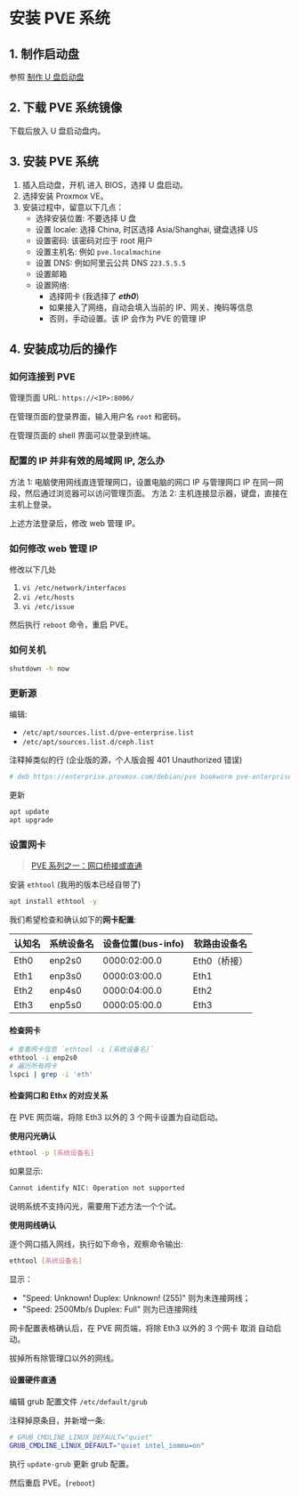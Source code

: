 # 安装 PVE 系统

## 1. 制作启动盘

参照 [制作 U 盘启动盘](./制作U盘启动盘.md)

## 2. 下载 PVE 系统镜像

下载后放入 U 盘启动盘内。

## 3. 安装 PVE 系统

1. 插入启动盘，开机 进入 BIOS，选择 U 盘启动。
2. 选择安装 Proxmox VE。
3. 安装过程中，留意以下几点：
   - 选择安装位置: 不要选择 U 盘
   - 设置 locale: 选择 China, 时区选择 Asia/Shanghai, 键盘选择 US
   - 设置密码: 该密码对应于 root 用户
   - 设置主机名: 例如 `pve.localmachine`
   - 设置 DNS: 例如阿里云公共 DNS `223.5.5.5`
   - 设置邮箱
   - 设置网络:
     - 选择网卡 (我选择了 ***eth0***)
     - 如果接入了网络，自动会填入当前的 IP、网关、掩码等信息
     - 否则，手动设置。该 IP 会作为 PVE 的管理 IP

## 4. 安装成功后的操作

### 如何连接到 PVE

管理页面 URL: `https://<IP>:8006/`

在管理页面的登录界面，输入用户名 `root` 和密码。

在管理页面的 shell 界面可以登录到终端。

### 配置的 IP 并非有效的局域网 IP, 怎么办

方法 1: 电脑使用网线直连管理网口，设置电脑的网口 IP 与管理网口 IP 在同一网段，然后通过浏览器可以访问管理页面。
方法 2: 主机连接显示器，键盘，直接在主机上登录。

上述方法登录后，修改 web 管理 IP。

### 如何修改 web 管理 IP

修改以下几处

1. `vi /etc/network/interfaces`
2. `vi /etc/hosts`
3. `vi /etc/issue`

然后执行 `reboot` 命令，重启 PVE。

### 如何关机

```sh
shutdown -h now
```

### 更新源

编辑:

- `/etc/apt/sources.list.d/pve-enterprise.list`
- `/etc/apt/sources.list.d/ceph.list`

注释掉类似的行 (企业版的源，个人版会报 401 Unauthorized 错误)

```sh
# deb https://enterprise.proxmox.com/debian/pve bookworm pve-enterprise
```

更新

```sh
apt update
apt upgrade
```

### 设置网卡

> [PVE 系列之一：网口桥接或直通](https://www.cnblogs.com/Yogile/p/17862514.html)

安装 `ethtool` (我用的版本已经自带了)

```sh
apt install ethtool -y
```

我们希望检查和确认如下的**网卡配置**:

认知名 | 系统设备名 | 设备位置(bus-info) | 软路由设备名
-----|--------|--------------|------------
Eth0 | enp2s0 | 0000:02:00.0 | Eth0（桥接）
Eth1 | enp3s0 | 0000:03:00.0 | Eth1
Eth2 | enp4s0 | 0000:04:00.0 | Eth2
Eth3 | enp5s0 | 0000:05:00.0 | Eth3

#### 检查网卡

```sh
# 查看网卡信息 `ethtool -i [系统设备名]`
ethtool -i enp2s0
# 遍历所有网卡
lspci | grep -i 'eth'
```

#### 检查网口和 Ethx 的对应关系

在 PVE 网页端，将除 Eth3 以外的 3 个网卡设置为自动启动。

**使用闪光确认**

```sh
ethtool -p [系统设备名]
```

如果显示:

```sh
Cannot identify NIC: Operation not supported
```

说明系统不支持闪光，需要用下述方法一个个试。

**使用网线确认**

逐个网口插入网线，执行如下命令，观察命令输出:

```sh
ethtool [系统设备名]
```

显示：

- "Speed: Unknown! Duplex: Unknown! (255)" 则为未连接网线；
- "Speed: 2500Mb/s Duplex: Full" 则为已连接网线

网卡配置表格确认后，在 PVE 网页端，将除 Eth3 以外的 3 个网卡 取消 自动启动。

拔掉所有除管理口以外的网线。

#### 设置硬件直通

编辑 grub 配置文件 `/etc/default/grub`

注释掉原条目，并新增一条:

```sh
# GRUB_CMDLINE_LINUX_DEFAULT="quiet"
GRUB_CMDLINE_LINUX_DEFAULT="quiet intel_iommu=on"
```

执行 `update-grub` 更新 grub 配置。

然后重启 PVE。(`reboot`)
